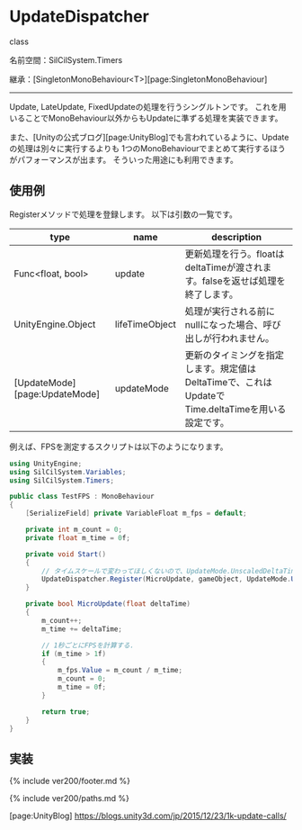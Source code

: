 # UpdateDispatcher

class

名前空間：SilCilSystem.Timers

継承：[SingletonMonoBehaviour\<T>][page:SingletonMonoBehaviour]

---

Update, LateUpdate, FixedUpdateの処理を行うシングルトンです。
これを用いることでMonoBehaviour以外からもUpdateに準ずる処理を実装できます。

また、[Unityの公式ブログ][page:UnityBlog]でも言われているように、Updateの処理は別々に実行するよりも
1つのMonoBehaviourでまとめて実行するほうがパフォーマンスが出ます。
そういった用途にも利用できます。

## 使用例

Registerメソッドで処理を登録します。
以下は引数の一覧です。

|type|name|description|
|-|-|-|
|Func<float, bool>|update|更新処理を行う。floatはdeltaTimeが渡されます。falseを返せば処理を終了します。|
|UnityEngine.Object|lifeTimeObject|処理が実行される前にnullになった場合、呼び出しが行われません。|
|[UpdateMode][page:UpdateMode]|updateMode|更新のタイミングを指定します。規定値はDeltaTimeで、これはUpdateでTime.deltaTimeを用いる設定です。|

例えば、FPSを測定するスクリプトは以下のようになります。

```cs
using UnityEngine;
using SilCilSystem.Variables;
using SilCilSystem.Timers;

public class TestFPS : MonoBehaviour
{
    [SerializeField] private VariableFloat m_fps = default;

    private int m_count = 0;
    private float m_time = 0f;

    private void Start()
    {
        // タイムスケールで変わってほしくないので、UpdateMode.UnscaledDeltaTimeを指定.
        UpdateDispatcher.Register(MicroUpdate, gameObject, UpdateMode.UnscaledDeltaTime);
    }

    private bool MicroUpdate(float deltaTime)
    {
        m_count++;
        m_time += deltaTime;

        // 1秒ごとにFPSを計算する.
        if (m_time > 1f)
        {
            m_fps.Value = m_count / m_time;
            m_count = 0;
            m_time = 0f;
        }

        return true;
    }
}
```

## 実装

<!--- footer --->

{% include ver200/footer.md %}

<!--- 参照 --->

{% include ver200/paths.md %}

[page:UnityBlog] https://blogs.unity3d.com/jp/2015/12/23/1k-update-calls/

